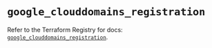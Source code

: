 # `google_clouddomains_registration`

Refer to the Terraform Registry for docs: [`google_clouddomains_registration`](https://registry.terraform.io/providers/hashicorp/google/6.14.1/docs/resources/clouddomains_registration).
